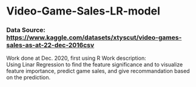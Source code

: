 # Video-Game-Sales-LR-model
### Data Source: https://www.kaggle.com/datasets/xtyscut/video-games-sales-as-at-22-dec-2016csv


Work done at Dec. 2020, first using R
Work description:<br>
  Using Linar Regression to find the feature significance and to visualize feature importance, predict game sales, and give recommandation based on the prediction.
